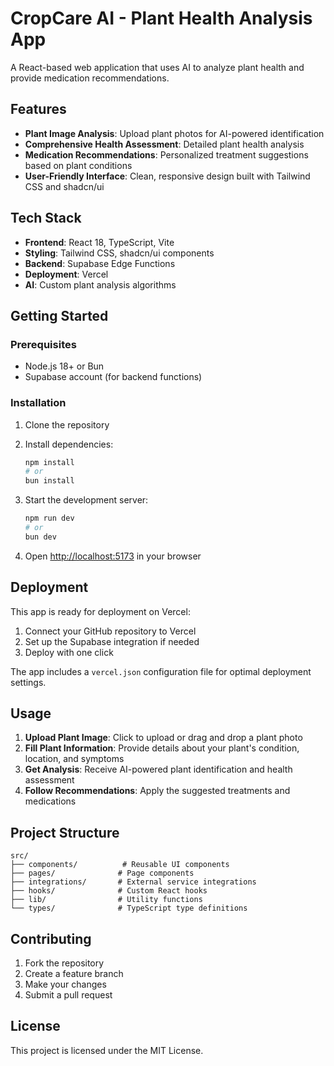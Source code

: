 
# CropCare AI - Plant Health Analysis App

A React-based web application that uses AI to analyze plant health and provide medication recommendations.

## Features

- **Plant Image Analysis**: Upload plant photos for AI-powered identification
- **Comprehensive Health Assessment**: Detailed plant health analysis
- **Medication Recommendations**: Personalized treatment suggestions based on plant conditions
- **User-Friendly Interface**: Clean, responsive design built with Tailwind CSS and shadcn/ui

## Tech Stack

- **Frontend**: React 18, TypeScript, Vite
- **Styling**: Tailwind CSS, shadcn/ui components
- **Backend**: Supabase Edge Functions
- **Deployment**: Vercel
- **AI**: Custom plant analysis algorithms

## Getting Started

### Prerequisites

- Node.js 18+ or Bun
- Supabase account (for backend functions)

### Installation

1. Clone the repository
2. Install dependencies:
   ```bash
   npm install
   # or
   bun install
   ```

3. Start the development server:
   ```bash
   npm run dev
   # or
   bun dev
   ```

4. Open [http://localhost:5173](http://localhost:5173) in your browser

## Deployment

This app is ready for deployment on Vercel:

1. Connect your GitHub repository to Vercel
2. Set up the Supabase integration if needed
3. Deploy with one click

The app includes a `vercel.json` configuration file for optimal deployment settings.

## Usage

1. **Upload Plant Image**: Click to upload or drag and drop a plant photo
2. **Fill Plant Information**: Provide details about your plant's condition, location, and symptoms
3. **Get Analysis**: Receive AI-powered plant identification and health assessment
4. **Follow Recommendations**: Apply the suggested treatments and medications

## Project Structure

```
src/
├── components/          # Reusable UI components
├── pages/              # Page components
├── integrations/       # External service integrations
├── hooks/              # Custom React hooks
├── lib/                # Utility functions
└── types/              # TypeScript type definitions
```

## Contributing

1. Fork the repository
2. Create a feature branch
3. Make your changes
4. Submit a pull request

## License

This project is licensed under the MIT License.
